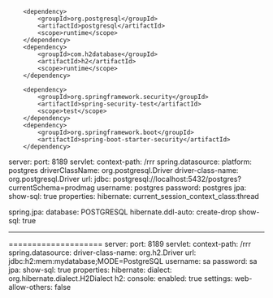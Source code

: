 		<dependency>
			<groupId>org.postgresql</groupId>
			<artifactId>postgresql</artifactId>
			<scope>runtime</scope>
		</dependency>
		<dependency>
			<groupId>com.h2database</groupId>
			<artifactId>h2</artifactId>
			<scope>runtime</scope>
		</dependency>

		<dependency>
			<groupId>org.springframework.security</groupId>
			<artifactId>spring-security-test</artifactId>
			<scope>test</scope>
		</dependency>
		<dependency>
			<groupId>org.springframework.boot</groupId>
			<artifactId>spring-boot-starter-security</artifactId>
		</dependency>

server:
  port: 8189
  servlet:
    context-path: /rrr
spring.datasource: 
  platform: postgres
  driverClassName: org.postgresql.Driver
  driver-class-name: org.postgresql.Driver
url:
  jdbc: postgresql://localhost:5432/postgres?currentSchema=prodmag
  username: postgres
  password: postgres
jpa:
 show-sql: true
 properties:
 hibernate: 
   current_session_context_class:thread

spring.jpa:
  database: POSTGRESQL
  hibernate.ddl-auto: create-drop
  show-sql: true

------

====================
server:
  port: 8189
  servlet:
    context-path: /rrr
spring.datasource: 
    driver-class-name: org.h2.Driver
    url: jdbc:h2:mem:mydatabase;MODE=PostgreSQL
    username: sa
    password: sa
jpa:
    show-sql: true
    properties:
      hibernate:
        dialect: org.hibernate.dialect.H2Dialect
h2:
    console:
      enabled: true
      settings:
        web-allow-others: false
        